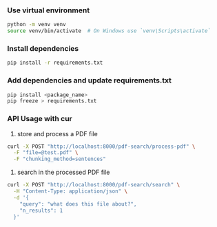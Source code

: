 ### Use virtual environment

```bash
python -m venv venv
source venv/bin/activate  # On Windows use `venv\Scripts\activate`
```
### Install dependencies

```bash
pip install -r requirements.txt
```
### Add dependencies and update requirements.txt

```bash
pip install <package_name>
pip freeze > requirements.txt
```


### API Usage with cur

1. store and process a PDF file
```bash
curl -X POST "http://localhost:8000/pdf-search/process-pdf" \
  -F "file=@test.pdf" \
  -F "chunking_method=sentences"
```

1. search in the processed PDF file
```bash
curl -X POST "http://localhost:8000/pdf-search/search" \
  -H "Content-Type: application/json" \
  -d '{
    "query": "what does this file about?",
    "n_results": 1
  }'
```